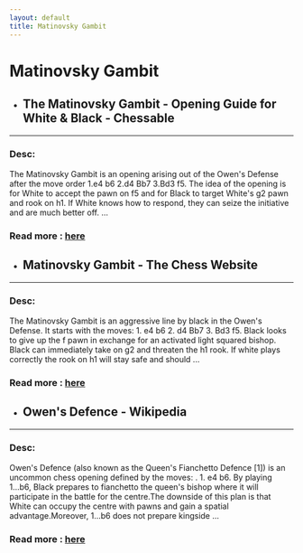 ```yaml
---
layout: default
title: Matinovsky Gambit
---
```

# Matinovsky Gambit
- ## **The Matinovsky Gambit - Opening Guide for White & Black - Chessable** 

---
### Desc: 
 The Matinovsky Gambit is an opening arising out of the Owen's Defense after the move order 1.e4 b6 2.d4 Bb7 3.Bd3 f5. The idea of the opening is for White to accept the pawn on f5 and for Black to target White's g2 pawn and rook on h1. If White knows how to respond, they can seize the initiative and are much better off. ... 
### Read more : [here](https://www.chessable.com/blog/matinovsky-gambit/) 
- ## **Matinovsky Gambit - The Chess Website** 

---
### Desc: 
 The Matinovsky Gambit is an aggressive line by black in the Owen's Defense. It starts with the moves: 1. e4 b6 2. d4 Bb7 3. Bd3 f5. Black looks to give up the f pawn in exchange for an activated light squared bishop. Black can immediately take on g2 and threaten the h1 rook. If white plays correctly the rook on h1 will stay safe and should ... 
### Read more : [here](https://www.thechesswebsite.com/matinovsky-gambit/) 
- ## **Owen's Defence - Wikipedia** 

---
### Desc: 
 Owen's Defence (also known as the Queen's Fianchetto Defence [1]) is an uncommon chess opening defined by the moves: . 1. e4 b6. By playing 1...b6, Black prepares to fianchetto the queen's bishop where it will participate in the battle for the centre.The downside of this plan is that White can occupy the centre with pawns and gain a spatial advantage.Moreover, 1...b6 does not prepare kingside ... 
### Read more : [here](https://en.wikipedia.org/wiki/Owen's_Defence) 


